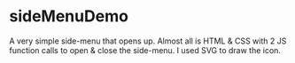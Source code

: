 # sideMenuDemo
A very simple side-menu that opens up.  Almost all is HTML &amp; CSS with 2 JS function calls to open &amp; close the side-menu.  I used SVG to draw the icon.
